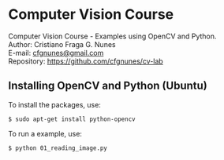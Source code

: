 # Computer Vision Course
Computer Vision Course - Examples using OpenCV and Python.  
Author: Cristiano Fraga G. Nunes  
E-mail: <cfgnunes@gmail.com>  
Repository: https://github.com/cfgnunes/cv-lab

## Installing OpenCV and Python (Ubuntu)

To install the packages, use:

```
$ sudo apt-get install python-opencv
```

To run a example, use:

```
$ python 01_reading_image.py
```
